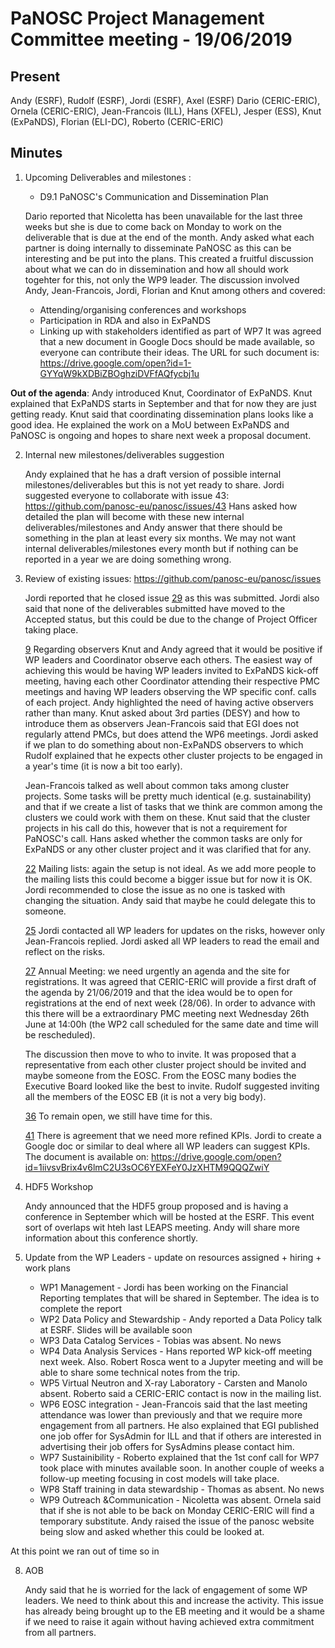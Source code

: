 PaNOSC Project Management Committee meeting - 19/06/2019
========================================================

Present
-------

Andy (ESRF), Rudolf (ESRF), Jordi (ESRF), Axel (ESRF) Dario (CERIC-ERIC), Ornela (CERIC-ERIC), Jean-Francois (ILL), Hans (XFEL),
Jesper (ESS), Knut (ExPaNDS), Florian (ELI-DC), Roberto (CERIC-ERIC)

Minutes
-------

1. Upcoming Deliverables and milestones :

	* D9.1 PaNOSC's Communication and Dissemination Plan

	Dario reported that Nicoletta has been unavailable for the last three weeks but she is due to come back on Monday to work
	on the deliverable that is due at the end of the month.
	Andy asked what each partner is doing internally to disseminate PaNOSC as this can be interesting and be put into the plans.
	This created a fruitful discussion about what we can do in dissemination and how all should work togehter for this, not only
	the WP9 leader. The discussion involved Andy, Jean-Francois, Jordi, Florian and Knut among others and covered:
	  *    Attending/organising conferences and workshops
	  *    Participation in RDA and also in ExPaNDS
	  *    Linking up with stakeholders identified as part of WP7
	It was agreed that a new document in Google Docs should be made available, so everyone can contribute their ideas.
	The URL for such document is: https://drive.google.com/open?id=1-GYYqW9kXDBiZBOghziDVFfAQfycbj1u

**Out of the agenda**: Andy introduced Knut, Coordinator of ExPaNDS.
Knut explained that ExPaNDS starts in September and that for now they are just getting ready. Knut said that coordinating 
dissemination plans looks like a good idea. He explained the work on a MoU between ExPaNDS and PaNOSC is ongoing and hopes to share next week a proposal document.

2. Internal new milestones/deliverables suggestion

	Andy explained that he has a draft version of possible internal milestones/deliverables but this is not yet ready to share.
	Jordi suggested everyone to collaborate with issue 43: https://github.com/panosc-eu/panosc/issues/43
	Hans asked how detailed the plan will become with these new internal deliverables/milestones and Andy answer that there
	should be something in the plan at least every six months. We may not want internal deliverables/milestones every month 
	but if nothing can be reported in a year we are doing something wrong.

3. Review of existing issues: https://github.com/panosc-eu/panosc/issues
	
	Jordi reported that he closed issue [29](https://github.com/panosc-eu/panosc/issues/29) as this was submitted.
	Jordi also said that none of the deliverables submitted have moved to the Accepted status, but this could be due to 
	the change of Project Officer taking place.
	
	[ 9](https://github.com/panosc-eu/panosc/issues/9) Regarding observers Knut and Andy agreed that it would be positive if
	WP leaders and Coordinator observe each others. The easiest way of achieving this would be having WP leaders invited to
	ExPaNDS kick-off meeting, having each other Coordinator attending their respective PMC meetings and having WP leaders 
	observing the WP specific conf. calls of each project.
	Andy highlighted the need of having active observers rather than many.
	Knut asked about 3rd parties (DESY) and how to introduce them as observers
	Jean-Francois said that EGI does not regularly attend PMCs, but does attend the WP6 meetings.
	Jordi asked if we plan to do something about non-ExPaNDS observers to which Rudolf explained that he expects other cluster
	projects to be engaged in a year's time (it is now a bit too early).

	Jean-Francois talked as well about common taks among cluster projects. Some tasks will be pretty much identical 
	(e.g. sustainability) and that if we create a list of tasks that we think are common among the clusters we could work
	with them on these.
	Knut said that the cluster projects in his call do this, however that is not a requirement for PaNOSC's call.
	Hans asked whether the common tasks are only for ExPaNDS or any other cluster project and it was clarified that for any.

	[22](https://github.com/panosc-eu/panosc/issues/22) Mailing lists: again the setup is not ideal. As we add more people
	to the mailing lists this could become a bigger issue but for now it is OK. Jordi recommended to close the issue as 
	no one is tasked with changing the situation. Andy said that maybe he could delegate this to someone.

	[25](https://github.com/panosc-eu/panosc/issues/25) Jordi contacted all WP leaders for updates on the risks, however
	only Jean-Francois replied. Jordi asked all WP leaders to read the email and reflect on the risks.

	[27](https://github.com/panosc-eu/panosc/issues/27) Annual Meeting: we need urgently an agenda and the site for
	registrations. It was agreed that CERIC-ERIC will provide a first draft of the agenda by 21/06/2019 and that the idea
	would be to open for registrations at the end of next week (28/06). In order to advance with this there will be a 
	extraordinary PMC meeting next Wednesday 26th June at 14:00h (the WP2 call scheduled for the same date and time will be
	rescheduled).

	The discussion then move to who to invite. It was proposed that a representative from each other cluster project should
	be invited and maybe someone from the EOSC. From the EOSC many bodies the Executive Board looked like the best to invite.
	Rudolf suggested inviting all the members of the EOSC EB (it is not a very big body).

	[36](https://github.com/panosc-eu/panosc/issues/36) To remain open, we still have time for this.

	[41](https://github.com/panosc-eu/panosc/issues/41) There is agreement that we need more refined KPIs. 
	Jordi to create a Google doc or similar to deal where all WP leaders can suggest KPIs. The document is available on:
	https://drive.google.com/open?id=1iivsvBrix4v6lmC2U3sOC6YEXFeY0JzXHTM9QQQZwiY
	
4. HDF5 Workshop 
	
	Andy announced that the HDF5 group proposed and is having a conference in September which will be hosted at the ESRF.
	This event sort of overlaps wit hteh last LEAPS meeting. Andy will share more information about this conference shortly.

5. Update from the WP Leaders - update on resources assigned + hiring + work plans
	*    WP1 Management - Jordi has been working on the Financial Reporting templates that will be shared in September. The 
	idea is to complete the report
	*    WP2 Data Policy and Stewardship - Andy reported a Data Policy talk at ESRF. Slides will be available soon
	*    WP3 Data Catalog Services - Tobias was absent. No news
	*    WP4 Data Analysis Services - Hans reported WP kick-off meeting next week. Also. Robert Rosca went to a Jupyter
	meeting and will be able to share some technical notes from the trip.
	*    WP5 Virtual Neutron and X-ray Laboratory - Carsten and Manolo absent. Roberto said a CERIC-ERIC contact is now in the
	mailing list.
	*    WP6 EOSC integration - Jean-Francois said that the last meeting attendance was lower than previously and that we
	require more engagement from all partners. He also explained that EGI published one job offer for SysAdmin for ILL and that
	if others are interested in advertising their job offers for SysAdmins please contact him.
	*    WP7 Sustainibility - Roberto explained that the 1st conf call for WP7 took place with minutes available soon. In 
	another couple of weeks a follow-up meeting focusing in cost models will take place.
	*    WP8 Staff training in data stewardship - Thomas as absent. No news
	*    WP9 Outreach &Communication - Nicoletta was absent. Ornela said that if she is not able to be back on Monday 
	CERIC-ERIC will find a temporary substitute.
	Andy raised the issue of the panosc website being slow and asked whether this could be looked at.

At this point we ran out of time so in

8. AOB

	Andy said that he is worried for the lack of engagement of some WP leaders. We need to think about this and increase the 
	activity. This issue has already being brought up to the EB meeting and it would be a shame if we need to raise it again
	without having achieved extra commitment from all partners.
